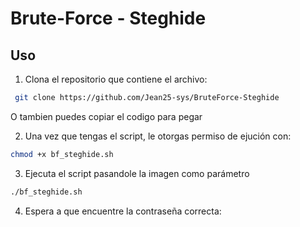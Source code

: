 # Brute-Force - Steghide
## Uso

1. Clona el repositorio que contiene el archivo:
```bash
 git clone https://github.com/Jean25-sys/BruteForce-Steghide
```
 O tambien puedes copiar el codigo para pegar

2. Una vez que tengas el script, le otorgas permiso de ejución con:

```bash
chmod +x bf_steghide.sh
```

3. Ejecuta el script pasandole la imagen como parámetro

```bash
./bf_steghide.sh 
```

4. Espera a que encuentre la contraseña correcta:
   
